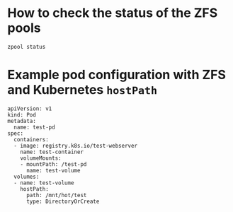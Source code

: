 # How to check the status of the ZFS pools
```
zpool status
```

# Example pod configuration with ZFS and Kubernetes `hostPath`
```
apiVersion: v1
kind: Pod
metadata:
  name: test-pd
spec:
  containers:
  - image: registry.k8s.io/test-webserver
    name: test-container
    volumeMounts:
    - mountPath: /test-pd
      name: test-volume
  volumes:
  - name: test-volume
    hostPath:
      path: /mnt/hot/test
      type: DirectoryOrCreate
```
